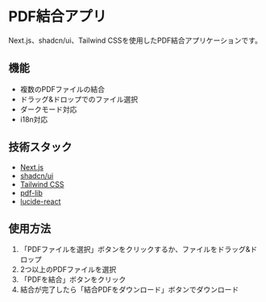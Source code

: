 # PDF結合アプリ

Next.js、shadcn/ui、Tailwind CSSを使用したPDF結合アプリケーションです。

## 機能

- 複数のPDFファイルの結合
- ドラッグ&ドロップでのファイル選択
- ダークモード対応
- i18n対応

## 技術スタック

- [Next.js](https://nextjs.org/)
- [shadcn/ui](https://ui.shadcn.com/)
- [Tailwind CSS](https://tailwindcss.com/)
- [pdf-lib](https://pdf-lib.js.org/)
- [lucide-react](https://lucide.dev/)

## 使用方法

1. 「PDFファイルを選択」ボタンをクリックするか、ファイルをドラッグ&ドロップ
2. 2つ以上のPDFファイルを選択
3. 「PDFを結合」ボタンをクリック
4. 結合が完了したら「結合PDFをダウンロード」ボタンでダウンロード

